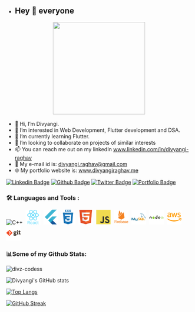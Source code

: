 - ## Hey 👋 everyone
<div align="center">
  <img src="https://media.giphy.com/media/vLlpbDafjgHystuJ0a/giphy.gif" width="250" height="250"/>
</div>

- 👋 Hi, I’m Divyangi.
- 👀 I’m interested in Web Development, Flutter development and DSA.
- 🌱 I’m currently learning Flutter.
- 💞️ I’m looking to collaborate on projects of similar interests 
- 📫 You can reach me out on my linkedIn www.linkedin.com/in/divyangi-raghav
- 📧 My e-mail id is: divyangi.raghav@gmail.com
- 🌐 My portfolio website is: www.divyangiraghav.me

<!---
divz-codess/divz-codess is a ✨ special ✨ repository because its `README.md` (this file) appears on your GitHub profile.
You can click the Preview link to take a look at your changes.
--->
[![Linkedin Badge](https://img.shields.io/badge/-divyangiraghav/-0072b1?style=flat&logo=Linkedin&logoColor=white&link=https://www.linkedin.com/in/divyangi-raghav///)](https://www.linkedin.com/in/divyangi-raghav//) [![Github Badge](https://img.shields.io/badge/-divzcodess-grey?style=flat&logo=github&logoColor=white&link=https://github.com/divzcodess/)](https://www.github.com/divzcodess/) 
[![Twitter Badge](https://img.shields.io/badge/-@DivzzTwt-00acee?style=flat&logo=twitter&logoColor=white&link=https://twitter.com/@DivzzTwt/)](https://www.twitter.com/@DivzzTwt/) [![Portfolio Badge](https://img.shields.io/badge/portfolio-web-hotpink?style=flat&link=https://divyangiraghav.me//)](https://divyangiraghav.me//) 

### :hammer_and_wrench: Languages and Tools :
  <img src="https://cdn.jsdelivr.net/gh/devicons/devicon/icons/cplusplus/cplusplus-original.svg" title="C++" alt="C++" width="40" height="40"/>&nbsp;
  <img src="https://github.com/devicons/devicon/blob/master/icons/react/react-original-wordmark.svg" title="React" alt="React" width="40" height="40"/>&nbsp;
  <img src="https://github.com/devicons/devicon/blob/master/icons/flutter/flutter-original.svg" title="Flutter" alt="Flutter" width="40" height="40"/>&nbsp;
  <img src="https://github.com/devicons/devicon/blob/master/icons/css3/css3-plain-wordmark.svg"  title="CSS3" alt="CSS" width="40" height="40"/>&nbsp;
  <img src="https://github.com/devicons/devicon/blob/master/icons/html5/html5-original.svg" title="HTML5" alt="HTML" width="40" height="40"/>&nbsp;
  <img src="https://github.com/devicons/devicon/blob/master/icons/javascript/javascript-original.svg" title="JavaScript" alt="JavaScript" width="40" height="40"/>&nbsp;
  <img src="https://github.com/devicons/devicon/blob/master/icons/firebase/firebase-plain-wordmark.svg" title="Firebase" alt="Firebase" width="40" height="40"/>&nbsp;
  <img src="https://github.com/devicons/devicon/blob/master/icons/mysql/mysql-original-wordmark.svg" title="MySQL"  alt="MySQL" width="40" height="40"/>&nbsp;
  <img src="https://github.com/devicons/devicon/blob/master/icons/nodejs/nodejs-original-wordmark.svg" title="NodeJS" alt="NodeJS" width="40" height="40"/>&nbsp;
  <img src="https://github.com/devicons/devicon/blob/master/icons/amazonwebservices/amazonwebservices-plain-wordmark.svg" title="AWS" alt="AWS" width="40" height="40"/>&nbsp;
  <img src="https://github.com/devicons/devicon/blob/master/icons/git/git-original-wordmark.svg" title="Git" alt="Git" width="40" height="40"/>
</div>


### 📊Some of my Github Stats:
<p align=left> <img src=https://komarev.com/ghpvc/?username=divz-codess alt=divz-codess /> </p>

![Divyangi's GitHub stats](https://github-readme-stats.vercel.app/api?username=divz-codess&show_icons=true&theme=tokyonight)

[![Top Langs](https://github-readme-stats.vercel.app/api/top-langs/?username=divz-codess&layout=compact&theme=tokyonight)](https://github.com/divz-codess/github-readme-stats)

[![GitHub Streak](https://streak-stats.demolab.com?user=divz-codess&theme=tokyonight)](https://git.io/streak-stats)
